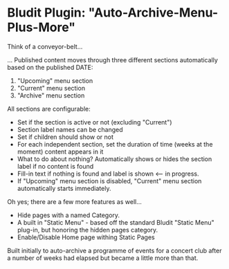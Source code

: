 # Bludit Plugin: "Auto-Archive-Menu-Plus-More"

Think of a conveyor-belt...

... Published content moves through three different sections automatically based on the published DATE:
<ol><li>"Upcoming" menu section</li>
    <li>"Current" menu section</li>
    <li>"Archive" menu section</li>
</ol>

All sections are configurable:
<ul>
    <li>Set if the section is active or not (excluding "Current")</li>
    <li>Section label names can be changed</li>    
    <li>Set if children should show or not</li>    
    <li>For each independent section, set the duration of time (weeks at the moment) content appears in it</li>
    <li>What to do about nothing? Automatically shows or hides the section label if no content is found</li>
    <li>Fill-in text if nothing is found and label is shown <-- in progress.</li>
    <li>If "Upcoming" menu section is disabled, "Current" menu section automatically starts immediately.</li>
</ul>

Oh yes; there are a few more features as well...
<ul>
    <li>Hide pages with a named Category.</li>
    <li>A built in "Static Menu" - based off the standard Bludit "Static Menu" plug-in, but honoring the hidden pages category.</li>
    <li>Enable/Disable Home page withing Static Pages</li>
</ul>

Built initially to auto-archive a programme of events for a concert club after a number of weeks had elapsed but became a little more than that.

